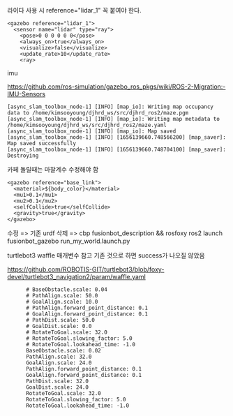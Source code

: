 

라이다 사용 시 reference="lidar_1" 꼭 붙여야 한다.

```
<gazebo reference="lidar_1">
  <sensor name="lidar" type="ray">
    <pose>0 0 0 0 0 0</pose>
    <always_on>true</always_on>
    <visualize>false</visualize>
    <update_rate>10</update_rate>
    <ray>
```

imu 

https://github.com/ros-simulation/gazebo_ros_pkgs/wiki/ROS-2-Migration:-IMU-Sensors

```
[async_slam_toolbox_node-1] [INFO] [map_io]: Writing map occupancy data to /home/kimsooyoung/djhrd_ws/src/djhrd_ros2/maze.pgm
[async_slam_toolbox_node-1] [INFO] [map_io]: Writing map metadata to /home/kimsooyoung/djhrd_ws/src/djhrd_ros2/maze.yaml
[async_slam_toolbox_node-1] [INFO] [map_io]: Map saved
[async_slam_toolbox_node-1] [INFO] [1656139660.748566200] [map_saver]: Map saved successfully
[async_slam_toolbox_node-1] [INFO] [1656139660.748704100] [map_saver]: Destroying
```

카페 돌릴때는 마찰계수 수정해야 함

```
<gazebo reference="base_link">
  <material>${body_color}</material>
  <mu1>0.1</mu1>
  <mu2>0.1</mu2>
  <selfCollide>true</selfCollide>
  <gravity>true</gravity>
</gazebo>
```

수정 => 기존 urdf 삭제 => 
cbp fusionbot_description && rosfoxy
ros2 launch fusionbot_gazebo run_my_world.launch.py

turtlebot3 waffle 매개변수 참고 기존 것으로 하면 success가 나오질 않았음

https://github.com/ROBOTIS-GIT/turtlebot3/blob/foxy-devel/turtlebot3_navigation2/param/waffle.yaml

```
      # BaseObstacle.scale: 0.04
      # PathAlign.scale: 50.0
      # GoalAlign.scale: 10.0
      # PathAlign.forward_point_distance: 0.1
      # GoalAlign.forward_point_distance: 0.1
      # PathDist.scale: 50.0
      # GoalDist.scale: 0.0
      # RotateToGoal.scale: 32.0
      # RotateToGoal.slowing_factor: 5.0
      # RotateToGoal.lookahead_time: -1.0
      BaseObstacle.scale: 0.02
      PathAlign.scale: 32.0
      GoalAlign.scale: 24.0
      PathAlign.forward_point_distance: 0.1
      GoalAlign.forward_point_distance: 0.1
      PathDist.scale: 32.0
      GoalDist.scale: 24.0
      RotateToGoal.scale: 32.0
      RotateToGoal.slowing_factor: 5.0
      RotateToGoal.lookahead_time: -1.0
```

